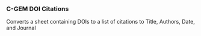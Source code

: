 ### C-GEM DOI Citations

Converts a sheet containing DOIs to a list of citations to Title, Authors, Date, and Journal
